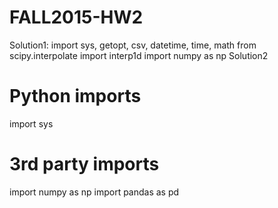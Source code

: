 # FALL2015-HW2
Solution1:
import sys, getopt, csv, datetime, time, math
from scipy.interpolate import interp1d
import numpy as np
Solution2
# Python imports
import sys
# 3rd party imports
import numpy as np
import pandas as pd
